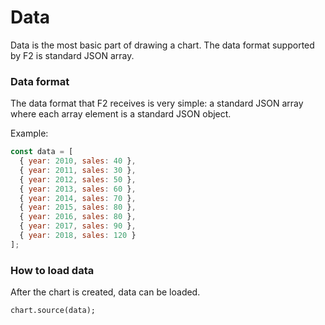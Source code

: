 # Data

Data is the most basic part of drawing a chart. The data format supported by F2 is standard JSON array.

### Data format

The data format that F2 receives is very simple: a standard JSON array where each array element is a standard JSON object.

Example:

```javascript
const data = [
  { year: 2010, sales: 40 },
  { year: 2011, sales: 30 },
  { year: 2012, sales: 50 },
  { year: 2013, sales: 60 },
  { year: 2014, sales: 70 },
  { year: 2015, sales: 80 },
  { year: 2016, sales: 80 },
  { year: 2017, sales: 90 },
  { year: 2018, sales: 120 }
];
```

### How to load data

After the chart is created, data can be loaded.

```text
chart.source(data);
```

